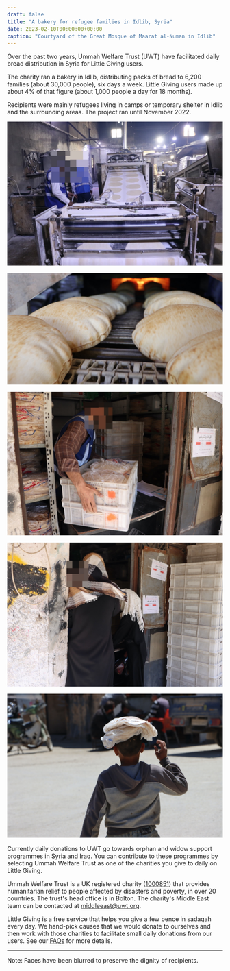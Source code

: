 ```yaml
---
draft: false
title: "A bakery for refugee families in Idlib, Syria"
date: 2023-02-10T00:00:00+00:00
caption: "Courtyard of the Great Mosque of Maarat al-Numan in Idlib"
---
```


Over the past two years, Ummah Welfare Trust (UWT) have facilitated daily bread distribution in Syria for Little Giving users.

The charity ran a bakery in Idlib, distributing packs of bread to 6,200 families (about 30,000 people), six days a week. Little Giving users made up about 4% of that figure (about 1,000 people a day for 18 months).

Recipients were mainly refugees living in camps or temporary shelter in Idlib and the surrounding areas. The project ran until November 2022.

![Dough is kneaded and shaped with the help of machinery](a.jpg)

![Baked bread comes out of the oven on a conveyor belt for cooling and packing](b.jpg)

![Packs of bread are loaded onto trays, ready for distribution](c.jpg)

![A woman and young girl arrive to collect a pack of bread](d.jpg)

![A young boy is given a pack of bread to take home](e.jpg)

Currently daily donations to UWT go towards orphan and widow support programmes in Syria and Iraq. You can contribute to these programmes by selecting Ummah Welfare Trust as one of the charities you give to daily on Little Giving.

Ummah Welfare Trust is a UK registered charity ([1000851](https://register-of-charities.charitycommission.gov.uk/charity-search/-/charity-details/1000851)) that provides humanitarian relief to people affected by disasters and poverty, in over 20 countries. The trust's head office is in Bolton. The charity's Middle East team can be contacted at [middleeast@uwt.org](mailto:middleeast@uwt.org).

Little Giving is a free service that helps you give a few pence in sadaqah every day. We hand-pick causes that we would donate to ourselves and then work with those charities to facilitate small daily donations from our users. See our [FAQs](https://www.littlegiving.org/support) for more details.

---

Note: Faces have been blurred to preserve the dignity of recipients.
